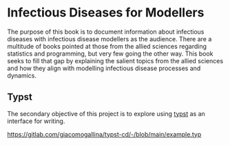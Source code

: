 # Infectious Diseases for Modellers

The purpose of this book is to document information about infectious diseases with infectious disease modellers as the audience.
There are a multitude of books pointed at those from the allied sciences regarding statistics and programming, but very few going the other way.
This book seeks to fill that gap by explaining the salient topics from the allied sciences and how they align with modelling infectious disease processes and dynamics.

## Typst

The secondary objective of this project is to explore using [typst](https://typst.app/) as an interface for writing.

https://gitlab.com/giacomogallina/typst-cd/-/blob/main/example.typ